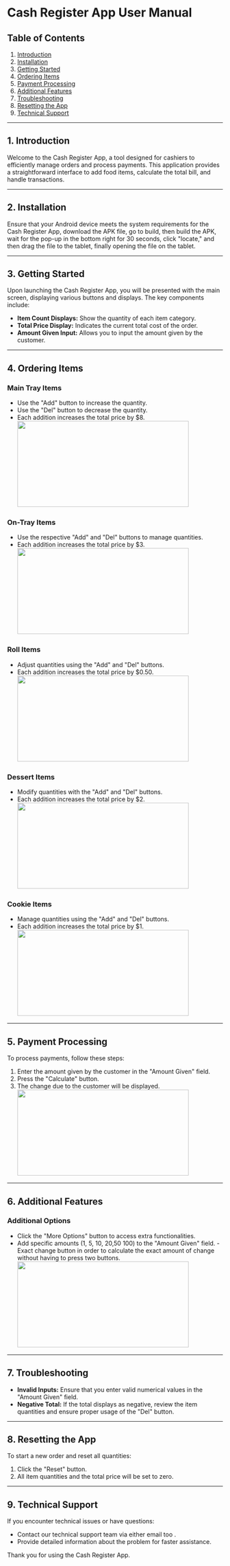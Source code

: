 # Cash Register App User Manual

## Table of Contents
1. [Introduction](#1-introduction)
2. [Installation](#2-installation)
3. [Getting Started](#3-getting-started)
4. [Ordering Items](#4-ordering-items)
5. [Payment Processing](#5-payment-processing)
6. [Additional Features](#6-additional-features)
7. [Troubleshooting](#7-troubleshooting)
8. [Resetting the App](#8-resetting-the-app)
9. [Technical Support](#9-technical-support)

---

## 1. Introduction

Welcome to the Cash Register App, a tool designed for cashiers to efficiently manage orders and process payments. This application provides a straightforward interface to add food items, calculate the total bill, and handle transactions.

---

## 2. Installation

Ensure that your Android device meets the system requirements for the Cash Register App, download the APK file, go to build, then build the APK, wait for the pop-up in the bottom right for 30 seconds, click "locate," and then drag the file to the tablet, finally opening the file on the tablet.

---

## 3. Getting Started

Upon launching the Cash Register App, you will be presented with the main screen, displaying various buttons and displays. The key components include:

- **Item Count Displays:** Show the quantity of each item category.
- **Total Price Display:** Indicates the current total cost of the order.
- **Amount Given Input:** Allows you to input the amount given by the customer.

---

## 4. Ordering Items

### Main Tray Items
- Use the "Add" button to increase the quantity.
- Use the "Del" button to decrease the quantity.
- Each addition increases the total price by $8.
<img src="https://github.com/SICTCCS/LunchBoxCashRegister/tree/main/Images/Meal Item.png" height="200px" width="400px"></kbd><br>

### On-Tray Items
- Use the respective "Add" and "Del" buttons to manage quantities.
- Each addition increases the total price by $3.
<img src="https://github.com/SICTCCS/LunchBoxCashRegister/tree/main/Images/Entree Item.png" height="200px" width="400px"></kbd><br>

### Roll Items
- Adjust quantities using the "Add" and "Del" buttons.
- Each addition increases the total price by $0.50.
<img src="https://github.co/SICTCCS/LunchBoxCashRegister/tree/main/Images/Roll Item.png" height="200px" width="400px"></kbd><br>

### Dessert Items
- Modify quantities with the "Add" and "Del" buttons.
- Each addition increases the total price by $2.
<img src="https://github.com/SICTCCS/LunchBoxCashRegister/tree/main/Images/Dessert Item.png" height="200px" width="400px"></kbd><br>

### Cookie Items
- Manage quantities using the "Add" and "Del" buttons.
- Each addition increases the total price by $1.
<img src="https://github.com/SICTCCS/LunchBoxCashRegister/tree/main/Images/Cookie Item.png" height="200px" width="400px"></kbd><br>

---

## 5. Payment Processing

To process payments, follow these steps:

1. Enter the amount given by the customer in the "Amount Given" field.
2. Press the "Calculate" button.
3. The change due to the customer will be displayed.
<img src="https://github.com/SICTCCS/LunchBoxCashRegister/tree/main/Images//SICTCCS/LunchBoxCashRegister/tree/main/Images/Payments.png" height="200px" width="400px"></kbd><br>

---

## 6. Additional Features

### Additional Options
- Click the "More Options" button to access extra functionalities.
- Add specific amounts (1, 5, 10, 20,50 100) to the "Amount Given" field.
-Exact change button in order to calculate the exact amount of change without having to press two buttons.
<img src="https://github.com/SICTCCS/LunchBoxCashRegister/tree/main/Images/ExactChange.png" height="200px" width="400px"></kbd><br>

---

## 7. Troubleshooting

- **Invalid Inputs:** Ensure that you enter valid numerical values in the "Amount Given" field.
- **Negative Total:** If the total displays as negative, review the item quantities and ensure proper usage of the "Del" button.

---

## 8. Resetting the App

To start a new order and reset all quantities:

1. Click the "Reset" button.
2. All item quantities and the total price will be set to zero.

---

## 9. Technical Support

If you encounter technical issues or have questions:

- Contact our technical support team via either email too .
- Provide detailed information about the problem for faster assistance.

Thank you for using the Cash Register App.
